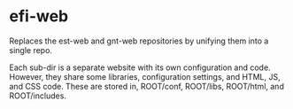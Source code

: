 # efi-web
Replaces the est-web and gnt-web repositories by unifying them into a single repo.

Each sub-dir is a separate website with its own configuration and code.  However, they share some libraries,
configuration settings, and HTML, JS, and CSS code. These are stored in, ROOT/conf, ROOT/libs, ROOT/html,
and ROOT/includes.

